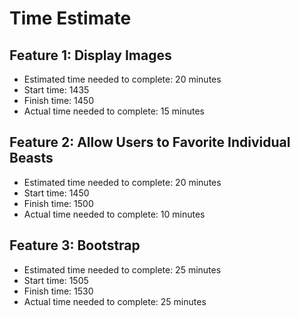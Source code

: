 # Time Estimate

## Feature 1: Display Images

- Estimated time needed to complete: 20 minutes
- Start time: 1435
- Finish time: 1450
- Actual time needed to complete: 15 minutes

## Feature 2: Allow Users to Favorite Individual Beasts

- Estimated time needed to complete: 20 minutes
- Start time: 1450
- Finish time: 1500
- Actual time needed to complete: 10 minutes

## Feature 3: Bootstrap

- Estimated time needed to complete: 25 minutes
- Start time: 1505
- Finish time: 1530
- Actual time needed to complete: 25 minutes
